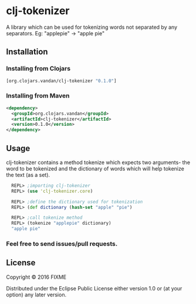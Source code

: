 # clj-tokenizer

A library which can be used for tokenizing words not separated by any separators.
Eg: "applepie" -> "apple pie"

## Installation

### Installing from Clojars

```clojure
[org.clojars.vandan/clj-tokenizer "0.1.0"]
```

### Installing from Maven

```xml
<dependency>
  <groupId>org.clojars.vandan</groupId>
  <artifactId>clj-tokenizer</artifactId>
  <version>0.1.0</version>
</dependency>
```

## Usage

clj-tokenizer contains a method tokenize which expects two arguments- the word to be tokenized and the dictionary of words which will help tokenize the text (as a set).

```clojure
  REPL> ;importing clj-tokenizer
  REPL> (use 'clj-tokenizer.core)

  REPL> ;define the dictionary used for tokenization
  REPL> (def dictionary (hash-set "apple" "pie")

  REPL> ;call tokenize method
  REPL> (tokenize "applepie" dictionary)
  "apple pie"
```

### Feel free to send issues/pull requests.

## License

Copyright © 2016 FIXME

Distributed under the Eclipse Public License either version 1.0 or (at
your option) any later version.
